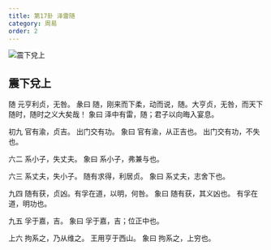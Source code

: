 ```yaml
---
title: 第17卦 泽雷随
category: 周易
order: 2
---
```


![震下兌上](https://upload.wikimedia.org/wikipedia/commons/6/6e/Yijing17.jpg)

## 震下兌上

随 元亨利贞，无咎。
彖曰 随，刚来而下柔，动而说，随。大亨贞，无咎，而天下随时，随时之义大矣哉！
象曰 泽中有雷，随；君子以向晦入宴息。

初九 官有渝，贞吉。 出门交有功。
象曰 官有渝，从正吉也。 出门交有功，不失也。

六二 系小子，失丈夫。
象曰 系小子，弗兼与也。

六三 系丈夫，失小子。 随有求得，利居贞。
象曰 系丈夫，志舍下也。

九四 随有获，贞凶。有孚在道，以明，何咎。
象曰 随有获，其义凶也。 有孚在道，明功也。

九五 孚于嘉，吉。
象曰 孚于嘉，吉；位正中也。

上六 拘系之，乃从维之。 王用亨于西山。
象曰 拘系之，上穷也。